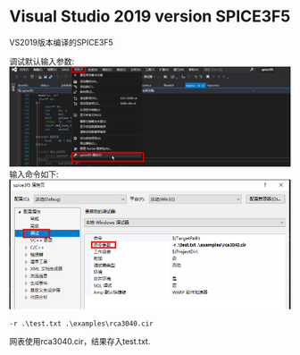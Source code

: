 # Visual Studio 2019 version SPICE3F5

VS2019版本编译的SPICE3F5

调试默认输入参数:
![](./src/fig1.png)
输入命令如下:
![](./src/fig2.png)
``` shell
-r .\test.txt .\examples\rca3040.cir
```
网表使用rca3040.cir，结果存入test.txt.



